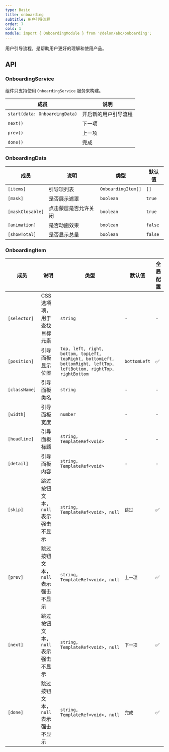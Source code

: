 ```yaml
---
type: Basic
title: onboarding
subtitle: 用户引导流程
order: 7
cols: 1
module: import { OnboardingModule } from '@delon/abc/onboarding';
---
```


用户引导流程，是帮助用户更好的理解和使用产品。

## API

### OnboardingService

组件只支持使用 `OnboardingService` 服务来构建。

| 成员 | 说明 |
|----|----|
| `start(data: OnboardingData)` | 开启新的用户引导流程 |
| `next()` | 下一项 |
| `prev()` | 上一项 |
| `done()` | 完成 |

### OnboardingData

| 成员 | 说明 | 类型 | 默认值 |
|----|----|----|-----|
| `[items]` | 引导项列表 | `OnboardingItem[]` | `[]` |
| `[mask]` | 是否展示遮罩 | `boolean` | `true` |
| `[maskClosable]` | 点击蒙层是否允许关闭 | `boolean` | `true` |
| `[animation]` | 是否动画效果 | `boolean` | `false` |
| `[showTotal]` | 是否显示总量 | `boolean` | `false` |

### OnboardingItem

| 成员 | 说明 | 类型 | 默认值 | 全局配置 |
|----|----|----|-----|------|
| `[selector]` | CSS选项项，用于查找目标元素 | `string` | - | - |
| `[position]` | 引导面板显示位置 | `top, left, right, bottom, topLeft, topRight, bottomLeft, bottomRight, leftTop, leftBottom, rightTop, rightBottom` | `bottomLeft` | ✅ |
| `[className]` | 引导面板类名 | `string` | - | - |
| `[width]` | 引导面板宽度 | `number` | - | - |
| `[headline]` | 引导面板标题 | `string, TemplateRef<void>` | - | - |
| `[detail]` | 引导面板内容 | `string, TemplateRef<void>` | - | - |
| `[skip]` | 跳过按钮文本，`null` 表示强击不显示 | `string, TemplateRef<void>, null` | `跳过` | ✅ |
| `[prev]` | 跳过按钮文本，`null` 表示强击不显示 | `string, TemplateRef<void>, null` | `上一项` | ✅ |
| `[next]` | 跳过按钮文本，`null` 表示强击不显示 | `string, TemplateRef<void>, null` | `下一项` | ✅ |
| `[done]` | 跳过按钮文本，`null` 表示强击不显示 | `string, TemplateRef<void>, null` | `完成` | ✅ |
